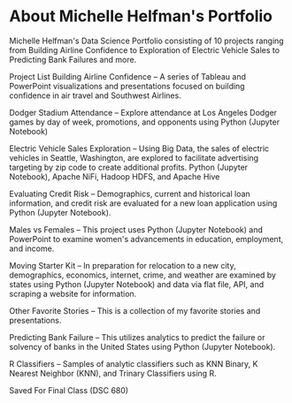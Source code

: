 # About Michelle Helfman's Portfolio
Michelle Helfman's Data Science Portfolio consisting of 10 projects ranging from Building Airline Confidence to Exploration of Electric Vehicle Sales to Predicting Bank Failures and more.

Project List
Building Airline Confidence – A series of Tableau and PowerPoint visualizations and presentations focused on building confidence in air travel and Southwest Airlines.

Dodger Stadium Attendance – Explore attendance at Los Angeles Dodger games by day of week, promotions, and opponents using Python (Jupyter Notebook)

Electric Vehicle Sales Exploration – Using Big Data, the sales of electric vehicles in Seattle, Washington, are explored to facilitate advertising targeting by zip code to create additional profits.  Python (Jupyter Notebook), Apache NiFi, Hadoop HDFS, and Apache Hive

Evaluating Credit Risk – Demographics, current and historical loan information, and credit risk are evaluated for a new loan application using Python (Jupyter Notebook).

Males vs Females – This project uses Python (Jupyter Notebook) and PowerPoint to examine women's advancements in education, employment, and income.

Moving Starter Kit – In preparation for relocation to a new city, demographics, economics, internet, crime, and weather are examined by states using Python (Jupyter Notebook) and data via flat file, API, and scraping a website for information.

Other Favorite Stories – This is a collection of my favorite stories and presentations.

Predicting Bank Failure – This utilizes analytics to predict the failure or solvency of banks in the United States using Python (Jupyter Notebook).

R Classifiers – Samples of analytic classifiers such as KNN Binary, K Nearest Neighbor (KNN), and Trinary Classifiers using R.

Saved For Final Class (DSC 680)

